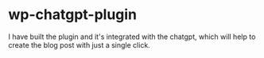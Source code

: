 # wp-chatgpt-plugin
I have built the plugin and it's integrated with the chatgpt, which will help to create the blog post with just a single click.
